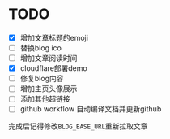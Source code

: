 # TODO

* [x] 增加文章标题的emoji
* [ ] 替换blog ico
* [ ] 增加文章阅读时间
* [x] cloudflare部署demo
* [ ] 修复blog内容
* [ ] 增加主页头像展示
* [ ] 添加其他超链接
* [ ] github workflow 自动编译文档并更新github

完成后记得修改`BLOG_BASE_URL`重新拉取文章

